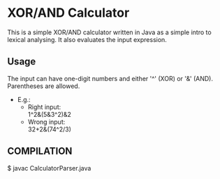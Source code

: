 # XOR/AND Calculator

This is a simple XOR/AND calculator written in Java as a simple intro
to lexical analysing. It also evaluates the input expression.

## Usage

The input can have one-digit numbers and either '^' (XOR) or '&' (AND).
Parentheses are allowed.  
* E.g.:  
	* Right input:  
		1^2&(5&3^2)&2  
	* Wrong input:  
		32+2&(74^2/3)

## COMPILATION

\$ javac CalculatorParser.java
